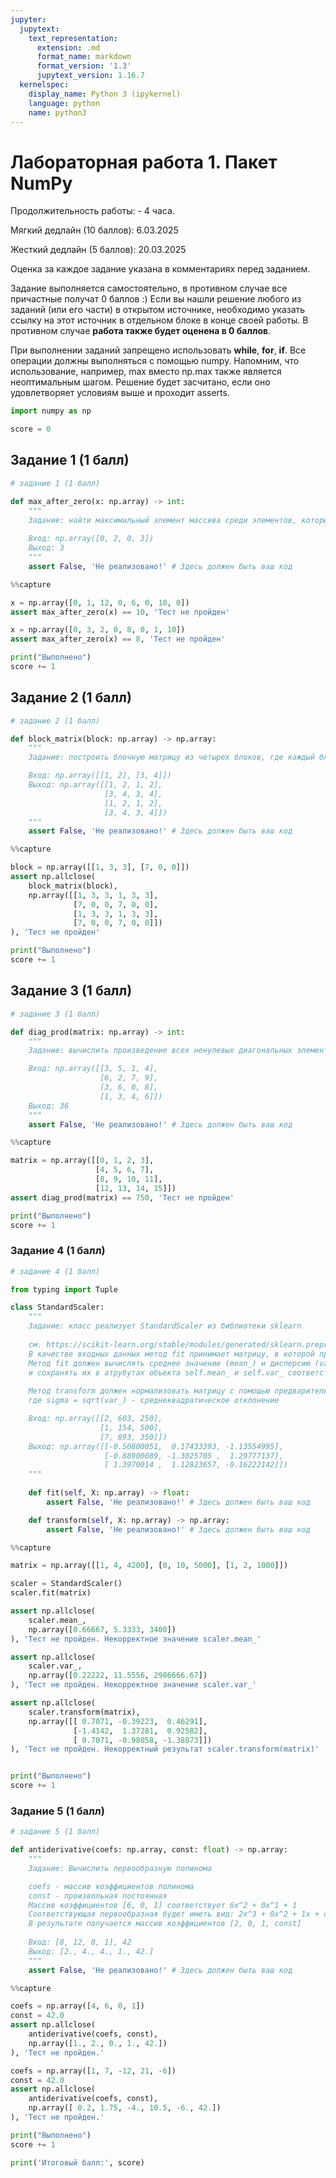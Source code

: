 ```yaml
---
jupyter:
  jupytext:
    text_representation:
      extension: .md
      format_name: markdown
      format_version: '1.3'
      jupytext_version: 1.16.7
  kernelspec:
    display_name: Python 3 (ipykernel)
    language: python
    name: python3
---
```


<!-- #region id="7247b8d4" editable=true slideshow={"slide_type": ""} -->
# Лабораторная работа 1. Пакет NumPy


Продолжительность работы: - 4 часа.

Мягкий дедлайн (10 баллов): 6.03.2025

Жесткий дедлайн (5 баллов): 20.03.2025

Оценка за каждое задание указана в комментариях перед заданием.

Задание выполняется самостоятельно, в противном случае все причастные получат 0 баллов :)
Если вы нашли решение любого из заданий (или его части) в открытом источнике, необходимо указать ссылку на этот источник в отдельном блоке в конце своей работы. 
В противном случае **работа также будет оценена в 0 баллов**.
<!-- #endregion -->

<!-- #region id="1966e3d0" editable=true slideshow={"slide_type": ""} -->
При выполнении заданий запрещено использовать **while**, **for**, **if**. 
Все операции должны выполняться с помощью numpy. 
Напомним, что использование, например, max вместо np.max также является неоптимальным шагом.
Решение будет засчитано, если оно удовлетворяет условиям выше и проходит asserts.
<!-- #endregion -->

```python executionInfo={"elapsed": 1081, "status": "ok", "timestamp": 1694439757773, "user": {"displayName": "Sergey Korpachev", "userId": "09181340988160569540"}, "user_tz": -180} id="03cf459c" editable=true slideshow={"slide_type": ""}
import numpy as np

score = 0
```

<!-- #region id="cDsKeK4EaWrE" editable=true slideshow={"slide_type": ""} -->
## Задание 1 (1 балл)
<!-- #endregion -->

```python executionInfo={"elapsed": 4, "status": "ok", "timestamp": 1694439759790, "user": {"displayName": "Sergey Korpachev", "userId": "09181340988160569540"}, "user_tz": -180} id="439425f7" editable=true slideshow={"slide_type": ""}
# задание 1 (1 балл)

def max_after_zero(x: np.array) -> int:
    """
    Задание: найти максимальный элемент массива среди элементов, которым предшествует ноль
      
    Вход: np.array([0, 2, 0, 3])
    Выход: 3
    """
    assert False, 'Не реализовано!' # Здесь должен быть ваш код
```

```python colab={"base_uri": "https://localhost:8080/", "height": 293} executionInfo={"elapsed": 252, "status": "error", "timestamp": 1694439761443, "user": {"displayName": "Sergey Korpachev", "userId": "09181340988160569540"}, "user_tz": -180} id="a58b05aa" outputId="bfa9232f-9fe7-4333-da96-0a3cc4f0f59d" editable=false slideshow={"slide_type": ""}
%%capture

x = np.array([0, 1, 12, 0, 6, 0, 10, 0])
assert max_after_zero(x) == 10, 'Тест не пройден'

x = np.array([0, 3, 2, 0, 8, 0, 1, 10])
assert max_after_zero(x) == 8, 'Тест не пройден'

print("Выполнено")
score += 1
```

<!-- #region id="zT54XZpBaeHX" editable=true slideshow={"slide_type": ""} -->
## Задание 2 (1 балл)
<!-- #endregion -->

```python executionInfo={"elapsed": 10, "status": "ok", "timestamp": 1694439791603, "user": {"displayName": "Sergey Korpachev", "userId": "09181340988160569540"}, "user_tz": -180} id="0a3ff5e4" editable=true slideshow={"slide_type": ""}
# задание 2 (1 балл)

def block_matrix(block: np.array) -> np.array:
    """
    Задание: построить блочную матрицу из четырех блоков, где каждый блок представляет собой заданную матрицу

    Вход: np.array([[1, 2], [3, 4]])
    Выход: np.array([[1, 2, 1, 2],
                     [3, 4, 3, 4],
                     [1, 2, 1, 2],
                     [3, 4, 3, 4]])
    """
    assert False, 'Не реализовано!' # Здесь должен быть ваш код
```

```python colab={"base_uri": "https://localhost:8080/", "height": 327} executionInfo={"elapsed": 9, "status": "error", "timestamp": 1694439791604, "user": {"displayName": "Sergey Korpachev", "userId": "09181340988160569540"}, "user_tz": -180} id="f0ce9850" outputId="c67f53b4-ecc6-4fa7-81ac-432927da7dde" editable=false slideshow={"slide_type": ""}
%%capture

block = np.array([[1, 3, 3], [7, 0, 0]])
assert np.allclose(
    block_matrix(block),
    np.array([[1, 3, 3, 1, 3, 3],
              [7, 0, 0, 7, 0, 0],
              [1, 3, 3, 1, 3, 3],
              [7, 0, 0, 7, 0, 0]])
), 'Тест не пройден'

print("Выполнено")
score += 1
```

<!-- #region id="dzvsvRm6apVb" editable=true slideshow={"slide_type": ""} -->
## Задание 3 (1 балл)
<!-- #endregion -->

```python executionInfo={"elapsed": 246, "status": "ok", "timestamp": 1694439796375, "user": {"displayName": "Sergey Korpachev", "userId": "09181340988160569540"}, "user_tz": -180} id="b4535fbf" editable=true slideshow={"slide_type": ""}
# задание 3 (1 балл)

def diag_prod(matrix: np.array) -> int:
    """
    Задание: вычислить произведение всех ненулевых диагональных элементов квадратной матрицы

    Вход: np.array([[3, 5, 1, 4],
                    [6, 2, 7, 9],
                    [3, 6, 0, 8],
                    [1, 3, 4, 6]])
    Выход: 36
    """
    assert False, 'Не реализовано!' # Здесь должен быть ваш код
```

```python colab={"base_uri": "https://localhost:8080/", "height": 310} executionInfo={"elapsed": 5, "status": "error", "timestamp": 1694439797817, "user": {"displayName": "Sergey Korpachev", "userId": "09181340988160569540"}, "user_tz": -180} id="fa039421" outputId="080cb3f5-b033-4cf2-bb9a-8f9c852090a6" editable=false slideshow={"slide_type": ""}
%%capture

matrix = np.array([[0, 1, 2, 3],
                   [4, 5, 6, 7],
                   [8, 9, 10, 11],
                   [12, 13, 14, 15]])
assert diag_prod(matrix) == 750, 'Тест не пройден'

print("Выполнено")
score += 1
```

<!-- #region id="1U5HMX3Marze" -->
### Задание 4 (1 балл)
<!-- #endregion -->

```python executionInfo={"elapsed": 5, "status": "ok", "timestamp": 1694439800023, "user": {"displayName": "Sergey Korpachev", "userId": "09181340988160569540"}, "user_tz": -180} id="cfa98502" editable=true slideshow={"slide_type": ""}
# задание 4 (1 балл)

from typing import Tuple

class StandardScaler:
    """
    Задание: класс реализует StandardScaler из библиотеки sklearn
    
    см. https://scikit-learn.org/stable/modules/generated/sklearn.preprocessing.StandardScaler.html
    В качестве входных данных метод fit принимает матрицу, в которой признаки объектов расположены в столбцах 
    Метод fit должен вычислять среднее значение (mean_) и дисперсию (var_) для каждого из признаков (столбца), 
    и сохранять их в атрубутах объекта self.mean_ и self.var_ соответственно.    
    
    Метод transform должен нормализовать матрицу с помощью предварительно вычисленных mean_ и sigma, 
    где sigma = sqrt(var_) - среднеквадратическое отклонение

    Вход: np.array([[2, 603, 250], 
                    [1, 154, 500], 
                    [7, 893, 350]])
    Выход: np.array([[-0.50800051,  0.17433393, -1.13554995],
                     [-0.88900089, -1.3025705 ,  1.29777137],
                     [ 1.3970014 ,  1.12823657, -0.16222142]])
    """
        
    def fit(self, X: np.array) -> float:
        assert False, 'Не реализовано!' # Здесь должен быть ваш код

    def transform(self, X: np.array) -> np.array:
        assert False, 'Не реализовано!' # Здесь должен быть ваш код
```

```python colab={"base_uri": "https://localhost:8080/", "height": 361} executionInfo={"elapsed": 6, "status": "error", "timestamp": 1694439800521, "user": {"displayName": "Sergey Korpachev", "userId": "09181340988160569540"}, "user_tz": -180} id="352d0513" outputId="42f66f0a-e221-4c90-f081-2007cd20b811" editable=false slideshow={"slide_type": ""}
%%capture

matrix = np.array([[1, 4, 4200], [0, 10, 5000], [1, 2, 1000]])

scaler = StandardScaler()
scaler.fit(matrix)

assert np.allclose(
    scaler.mean_,
    np.array([0.66667, 5.3333, 3400])
), 'Тест не пройден. Некорректное значение scaler.mean_'

assert np.allclose(
    scaler.var_,
    np.array([0.22222, 11.5556, 2986666.67])
), 'Тест не пройден. Некорректное значение scaler.var_'

assert np.allclose(
    scaler.transform(matrix),
    np.array([[ 0.7071, -0.39223,  0.46291],
              [-1.4142,  1.37281,  0.92582],
              [ 0.7071, -0.98058, -1.38873]])
), 'Тест не пройден. Некорректный результат scaler.transform(matrix)'


print("Выполнено")
score += 1
```

<!-- #region id="VgfO8yt7atav" editable=true slideshow={"slide_type": ""} -->
### Задание 5 (1 балл)
<!-- #endregion -->

```python executionInfo={"elapsed": 3, "status": "ok", "timestamp": 1694439802963, "user": {"displayName": "Sergey Korpachev", "userId": "09181340988160569540"}, "user_tz": -180} id="7d68dc80" slideshow={"slide_type": ""}
# задание 5 (1 балл)

def antiderivative(coefs: np.array, const: float) -> np.array:
    """
    Задание: Вычислить первообразную полинома

    coefs - массив коэффициентов полинома
    const - произвольная постоянная
    Массив коэффициентов [6, 0, 1] соответствует 6x^2 + 0x^1 + 1
    Соответствующая первообразная будет иметь вид: 2x^3 + 0x^2 + 1x + const,
    В результате получается массив коэффициентов [2, 0, 1, const]
        
    Вход: [8, 12, 8, 1], 42
    Выход: [2., 4., 4., 1., 42.]
    """
    assert False, 'Не реализовано!' # Здесь должен быть ваш код
```

```python colab={"base_uri": "https://localhost:8080/", "height": 327} executionInfo={"elapsed": 6, "status": "error", "timestamp": 1694439803375, "user": {"displayName": "Sergey Korpachev", "userId": "09181340988160569540"}, "user_tz": -180} id="41288733" outputId="9e4b86da-8361-4b6b-8b92-bbe46b371c70" editable=false slideshow={"slide_type": ""}
%%capture

coefs = np.array([4, 6, 0, 1])
const = 42.0
assert np.allclose(
    antiderivative(coefs, const),
    np.array([1., 2., 0., 1., 42.])
), 'Тест не пройден.'

coefs = np.array([1, 7, -12, 21, -6])
const = 42.0
assert np.allclose(
    antiderivative(coefs, const),
    np.array([ 0.2, 1.75, -4., 10.5, -6., 42.])
), 'Тест не пройден.'

print("Выполнено")
score += 1
```

```python editable=false slideshow={"slide_type": ""}
print('Итоговый балл:', score)
```
